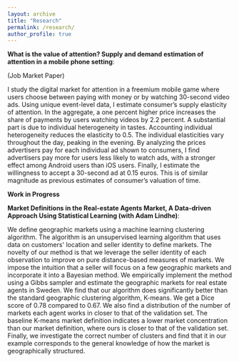 ```yaml
---
layout: archive
title: "Research"
permalink: /research/
author_profile: true
---
```







**What is the value of attention? Supply and demand estimation of attention in a mobile phone setting**:

(Job Market Paper) 

I study the digital market for attention in a freemium mobile game where users choose between paying with money or by watching 30-second video ads.
Using unique event-level data, I estimate consumer’s supply elasticity of attention. 
In the aggregate, a one percent higher price increases the share of payments by users watching videos by 2.2 percent. 
A substantial part is due to individual heterogeneity in tastes. 
Accounting individual heterogeneity reduces the elasticity to 0.5. 
The individual elasticities vary throughout the day, peaking in the evening. 
By analyzing the prices advertisers pay for each individual ad shown to consumers, I find advertisers pay more for users less likely to watch ads, with a stronger effect among Android users than iOS users. Finally, I estimate the willingness to accept a 30-second ad at 0.15 euros. This is of similar magnitude as previous estimates of consumer’s valuation of time. 

**Work in Progress**

**Market Definitions in the Real-estate Agents Market,  A Data-driven Approach Using Statistical Learning (with Adam Lindhe)**: 

We define geographic markets using a machine learning clustering algorithm. The algorithm is an unsupervised learning algorithm that uses data on customers' location and seller identity to define markets. The novelty of our method is that we leverage the seller identity of each observation to improve on pure distance-based measures of markets. We impose the intuition that a seller will focus on a few geographic markets and incorporate it into a Bayesian method. We empirically implement the method using a Gibbs sampler and estimate the geographic markets for real estate agents in Sweden. We find that our algorithm does significantly better than the standard geographic clustering algorithm, K-means. We get a Dice score of 0.78 compared to 0.67. We also find a distribution of the number of markets each agent works in closer to that of the validation set. The baseline K-means market definition indicates a lower market concentration than our market definition, where ours is closer to that of the validation set. Finally, we investigate the correct number of clusters and find that it in our example corresponds to the general knowledge of how the market is geographically structured.   

